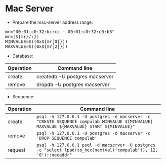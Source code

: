 # Mac Server

* Prepare the mac-server address range:
<pre>
mr="00:01:c0:32:bc:cc - 00:01:c0:32:c0:b3"
mr=(${mr//:})
MINVALUE=$((0x${mr[0]}))
MAXVALUE=$((0x${mr[2]}))
</pre>

* Database:

|Operation|Command line|
|---|---|
|create|createdb -U postgres macserver|
|remove|dropdb -U postgres macserver|

* Sequence:

|Operation|Command line|
|---|---|
|create|`psql -h 127.0.0.1 -U postgres -d macserver -c "CREATE SEQUENCE compulab MINVALUE ${MINVALUE} MAXVALUE ${MAXVALUE} START ${MINVALUE}"`|
|remove|`psql -h 127.0.0.1 -U postgres -d macserver -c 'DROP SEQUENCE compulab'`|
|request|`psql -h 127.0.0.1 psql -d macserver -U postgres -c "select lpad(to_hex(nextval('compulab')), 12, '0')::macaddr"`|

